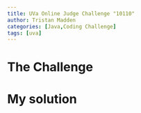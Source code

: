 ```yaml
---
title: UVa Online Judge Challenge "10110"
author: Tristan Madden
categories: [Java,Coding Challenge]
tags: [uva]
---
```

<h1>The Challenge</h1>
<div style="background:white">
<object data="{{ site.url }}{{ site.baseurl }}/assets/pdf/p10110.pdf"  width="100%" height="700px" type="application/pdf"></object>
</div>
<h1>My solution</h1>
<script src="https://gist.github.com/Trimad/da46e08b2c36913125d0e013991bfda0.js"></script>